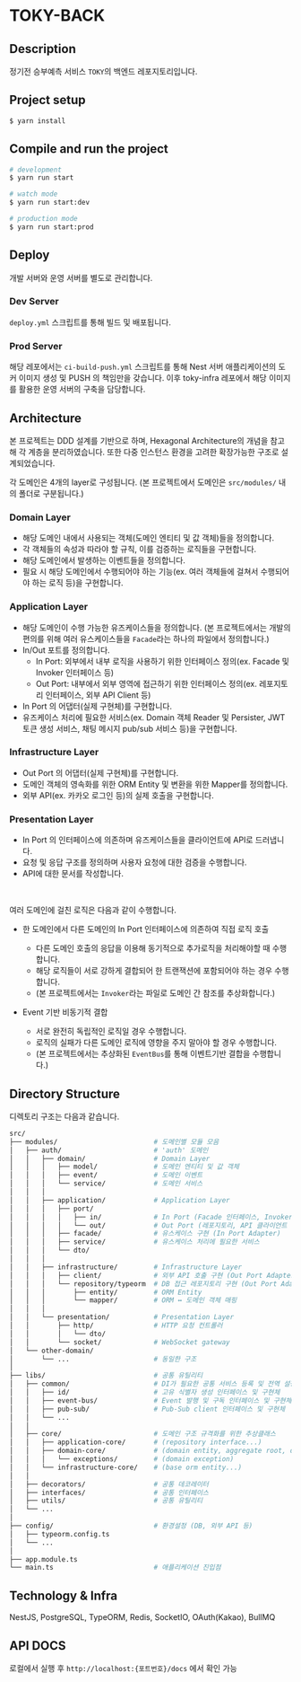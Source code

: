 # TOKY-BACK

## Description
정기전 승부예측 서비스 `TOKY`의 백엔드 레포지토리입니다.

## Project setup

```bash
$ yarn install
```
## Compile and run the project

```bash
# development
$ yarn run start

# watch mode
$ yarn run start:dev

# production mode
$ yarn run start:prod
```

## Deploy

개발 서버와 운영 서버를 별도로 관리합니다.

### Dev Server
`deploy.yml` 스크립트를 통해 빌드 및 배포됩니다.

### Prod Server
해당 레포에서는 `ci-build-push.yml` 스크립트를 통해 Nest 서버 애플리케이션의 도커 이미지 생성 및 PUSH 의 책임만을 갖습니다. 이후 toky-infra 레포에서 해당 이미지를 활용한 운영 서버의 구축을 담당합니다.


## Architecture

본 프로젝트는 DDD 설계를 기반으로 하며, Hexagonal Architecture의 개념을 참고해 각 계층을 분리하였습니다. 또한 다중 인스턴스 환경을 고려한 확장가능한 구조로 설계되었습니다.

각 도메인은 4개의 layer로 구성됩니다.
(본 프로젝트에서 도메인은 `src/modules/` 내의 폴더로 구분됩니다.)

### Domain Layer
- 해당 도메인 내에서 사용되는 객체(도메인 엔티티 및 값 객체)들을 정의합니다.
- 각 객체들의 속성과 따라야 할 규칙, 이를 검증하는 로직들을 구현합니다.
- 해당 도메인에서 발생하는 이벤트들을 정의합니다.
- 필요 시 해당 도메인에서 수행되어야 하는 기능(ex. 여러 객체들에 걸쳐서 수행되어야 하는 로직 등)을 구현합니다.

### Application Layer
- 해당 도메인이 수행 가능한 유즈케이스들을 정의합니다. (본 프로젝트에서는 개발의 편의를 위해 여러 유스케이스들을 `Facade`라는 하나의 파일에서 정의합니다.)
- In/Out 포트를 정의합니다.
  - In Port: 외부에서 내부 로직을 사용하기 위한 인터페이스 정의(ex. Facade 및 Invoker 인터페이스 등)
  - Out Port: 내부에서 외부 영역에 접근하기 위한 인터페이스 정의(ex. 레포지토리 인터페이스, 외부 API Client 등)
- In Port 의 어댑터(실제 구현체)를 구현합니다.
- 유즈케이스 처리에 필요한 서비스(ex. Domain 객체 Reader 및 Persister, JWT 토큰 생성 서비스, 채팅 메시지 pub/sub 서비스 등)을 구현합니다.

### Infrastructure Layer
- Out Port 의 어댑터(실제 구현체)를 구현합니다.
- 도메인 객체의 영속화를 위한 ORM Entity 및 변환을 위한 Mapper를 정의합니다.
- 외부 API(ex. 카카오 로그인 등)의 실제 호출을 구현합니다.

### Presentation Layer
- In Port 의 인터페이스에 의존하며 유즈케이스들을 클라이언트에 API로 드러냅니다.
- 요청 및 응답 구조를 정의하며 사용자 요청에 대한 검증을 수행합니다.
- API에 대한 문서를 작성합니다.

<br>

여러 도메인에 걸친 로직은 다음과 같이 수행합니다.

- 한 도메인에서 다른 도메인의 In Port 인터페이스에 의존하여 직접 로직 호출
  - 다른 도메인 호출의 응답을 이용해 동기적으로 추가로직을 처리해야할 때 수행합니다.
  - 해당 로직들이 서로 강하게 결합되어 한 트랜잭션에 포함되어야 하는 경우 수행합니다.
  - (본 프로젝트에서는 `Invoker`라는 파일로 도메인 간 참조를 추상화합니다.)

- Event 기반 비동기적 결합
  - 서로 완전히 독립적인 로직일 경우 수행합니다.
  - 로직의 실패가 다른 도메인 로직에 영향을 주지 말아야 할 경우 수행합니다.
  - (본 프로젝트에서는 추상화된 `EventBus`를 통해 이벤트기반 결합을 수행합니다.)

## Directory Structure

디렉토리 구조는 다음과 같습니다.

```bash
src/
├── modules/                        # 도메인별 모듈 모음
│   ├── auth/                       # 'auth' 도메인
│   │   ├── domain/                 # Domain Layer
│   │   │   ├── model/              # 도메인 엔티티 및 값 객체
│   │   │   ├── event/              # 도메인 이벤트
│   │   │   └── service/            # 도메인 서비스
│   │   │
│   │   ├── application/            # Application Layer
│   │   │   ├── port/
│   │   │   │   ├── in/             # In Port (Facade 인터페이스, Invoker 인터페이스)
│   │   │   │   └── out/            # Out Port (레포지토리, API 클라이언트 인터페이스)
│   │   │   ├── facade/             # 유스케이스 구현 (In Port Adapter)
│   │   │   ├── service/            # 유스케이스 처리에 필요한 서비스
│   │   │   └── dto/
│   │   │
│   │   ├── infrastructure/         # Infrastructure Layer
│   │   │   ├── client/             # 외부 API 호출 구현 (Out Port Adapter)
│   │   │   └── repository/typeorm  # DB 접근 레포지토리 구현 (Out Port Adapter)
│   │   │       ├── entity/         # ORM Entity
│   │   │       └── mapper/         # ORM ↔ 도메인 객체 매핑
│   │   │
│   │   └── presentation/           # Presentation Layer
│   │       ├── http/               # HTTP 요청 컨트롤러
│   │       │   └── dto/
│   │       └── socket/             # WebSocket gateway
│   └── other-domain/
│       └── ...                     # 동일한 구조
│
├── libs/                           # 공통 유틸리티
│   ├── common/                     # DI가 필요한 공통 서비스 등록 및 전역 설정 모듈
│   │   ├── id/                     # 고유 식별자 생성 인터페이스 및 구현체
│   │   ├── event-bus/              # Event 발행 및 구독 인터페이스 및 구현체
│   │   ├── pub-sub/                # Pub-Sub client 인터페이스 및 구현체
│   │   └── ...
│   │
│   ├── core/                       # 도메인 구조 규격화를 위한 추상클래스
│   │   ├── application-core/       # (repository interface...)
│   │   ├── domain-core/            # (domain entity, aggregate root, domain event...)
│   │   │   └── exceptions/         # (domain exception)
│   │   └── infrastructure-core/    # (base orm entity...)
│   │
│   ├── decorators/                 # 공통 데코레이터
│   ├── interfaces/                 # 공통 인터페이스
│   ├── utils/                      # 공통 유틸리티
│   └── ...
│
├── config/                         # 환경설정 (DB, 외부 API 등)
│   ├── typeorm.config.ts
│   └── ...
│
├── app.module.ts
└── main.ts                         # 애플리케이션 진입점
```

## Technology & Infra

NestJS, PostgreSQL, TypeORM, Redis, SocketIO, OAuth(Kakao), BullMQ

## API DOCS

로컬에서 실행 후 `http://localhost:{포트번호}/docs` 에서 확인 가능